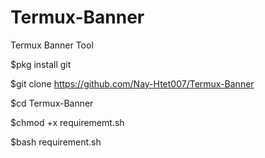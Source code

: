 # Termux-Banner
Termux Banner Tool

$pkg install git


$git clone https://github.com/Nay-Htet007/Termux-Banner

$cd Termux-Banner

$chmod +x requirememt.sh

$bash requirement.sh
